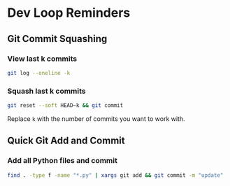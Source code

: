 # Dev Loop Reminders

## Git Commit Squashing

### View last k commits
```bash
git log --oneline -k
```

### Squash last k commits
```bash
git reset --soft HEAD~k && git commit
```

Replace `k` with the number of commits you want to work with.

## Quick Git Add and Commit

### Add all Python files and commit
```bash
find . -type f -name "*.py" | xargs git add && git commit -m "update"
```